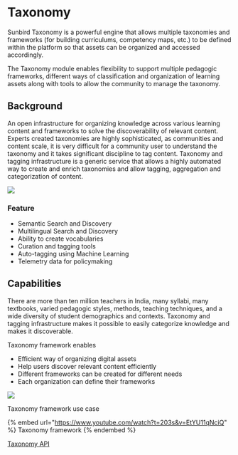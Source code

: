 # Taxonomy

Sunbird Taxonomy is a powerful engine that allows multiple taxonomies and frameworks (for building curriculums, competency maps, etc.) to be defined within the platform so that assets can be organized and accessed accordingly.

The Taxonomy module enables flexibility to support multiple pedagogic frameworks, different ways of classification and organization of learning assets along with tools to allow the community to manage the taxonomy.

## Background

An open infrastructure for organizing knowledge across various learning content and frameworks to solve the discoverability of relevant content. Experts created taxonomies are highly sophisticated, as communities and content scale, it is very difficult for a community user to understand the taxonomy and it takes significant discipline to tag content. Taxonomy and tagging infrastructure is a generic service that allows a highly automated way to create and enrich taxonomies and allow tagging, aggregation and categorization of content.

![](../../../.gitbook/assets/taxonomy\_pic.png)

### Feature

* Semantic Search and Discovery
* Multilingual Search and Discovery
* Ability to create vocabularies
* Curation and tagging tools
* Auto-tagging using Machine Learning
* Telemetry data for policymaking

## Capabilities

There are more than ten million teachers in India, many syllabi, many textbooks, varied pedagogic styles, methods, teaching techniques, and a wide diversity of student demographics and contexts. Taxonomy and tagging infrastructure makes it possible to easily categorize knowledge and makes it discoverable.

Taxonomy framework enables

* Efficient way of organizing digital assets&#x20;
* Help users discover relevant content efficiently
* Different frameworks can be created for different needs&#x20;
* Each organization can define their frameworks

![](../../../.gitbook/assets/taxonomy\_enables.png)



&#x20;Taxonomy framework use case&#x20;

{% embed url="https://www.youtube.com/watch?t=203s&v=EtYU11qNciQ" %}
Taxonomy framework
{% endembed %}

[Taxonomy API](http://docs.sunbird.org/latest/apis/framework/)

